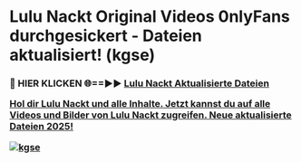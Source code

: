 # Lulu Nackt Original Videos 0nlyFans durchgesickert - Dateien aktualisiert! (kgse)

<h3>🔴 HIER KLICKEN 🌐==►► <a href="https://tinyurl.com/h6vf6nb8" rel="nofollow">Lulu Nackt Aktualisierte Dateien

Hol dir Lulu Nackt und alle Inhalte. Jetzt kannst du auf alle Videos und Bilder von Lulu Nackt zugreifen. Neue aktualisierte Dateien 2025!

[![kgse](https://i.imgur.com/sD4kR3V.gif)](https://tinyurl.com/h6vf6nb8)
